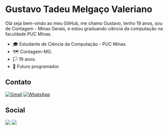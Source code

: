 
# Gustavo Tadeu Melgaço Valeriano

Olá seja bem-vindo ao meu GitHub, me chamo Gustavo, tenho 19 anos, sou de Contagem - Minas Gerais, e estou graduando ciência da computação na faculdade PUC Minas.


- 🎓 Estudante de Ciência da Computação - PUC Minas.
- 🗺 Contagem-MG.
- 🏳 19 anos.
- 🙏 Futuro programador.




## Contato

<a href="mailto:gustavotadeumv1@gmail.com" target="_blank"><img alt="Gmail" src="https://img.shields.io/badge/Gmail-D14836?style=for-the-badge&logo=gmail&logoColor=white"/></a>
<a href="https://wa.me/5531990881328" target="_blank"><img alt="WhatsApp" src="https://img.shields.io/badge/WhatsApp-25D366?style=for-the-badge&logo=whatsapp&logoColor=white"/></a>
    

## Social

[<img src="https://img.shields.io/badge/Instagram-E4405F?style=for-the-badge&logo=instagram&logoColor=white"/>](https://www.instagram.com/gtadeu__/) 
[<img src="https://img.shields.io/badge/Twitter-1DA1F2?style=for-the-badge&logo=twitter&logoColor=white"/>](https://twitter.com/Tadeu__13)








